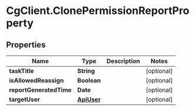 # CgClient.ClonePermissionReportProperty

## Properties

Name | Type | Description | Notes
------------ | ------------- | ------------- | -------------
**taskTitle** | **String** |  | [optional] 
**isAllowedReassign** | **Boolean** |  | [optional] 
**reportGeneratedTime** | **Date** |  | [optional] 
**targetUser** | [**ApiUser**](ApiUser.md) |  | [optional] 


